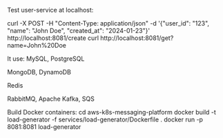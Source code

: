 
Test user-service at localhost:

curl -X POST -H "Content-Type: application/json" -d '{"user_id": "123", "name": "John Doe", "created_at": "2024-01-23"}' http://localhost:8081/create
curl http://localhost:8081/get?name=John%20Doe



It use:
MySQL, PostgreSQL

MongoDB, DynamoDB

Redis 

RabbitMQ, Apache Kafka, SQS

Build Docker containers:
cd aws-k8s-messaging-platform
docker build -t load-generator -f services/load-generator/Dockerfile .
docker run -p 8081:8081 load-generator

